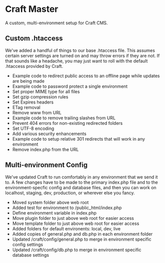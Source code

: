 
# Craft Master
A custom, multi-environment setup for Craft CMS.

## Custom .htaccess
We've added a handful of things to our base .htaccess file. This assumes certain server settings are turned on and may throw errors if they are not.  If that sounds like a headache, you may just want to roll with the default .htaccess provided by Craft.

- Example code to redirect public access to an offline page while updates are being made
- Example code to password protect a single environment
- Set proper MIME type for all files
- Set gzip compression rules
- Set Expires headers
- ETag removal
- Remove www from URL
- Example code to remove trailing slashes from URL
- Prevent 404 errors for non-existing redirected folders
- Set UTF-8 encoding
- Add various security enhancements
- Example code to setup relative 301 redirects that will work in any environment
- Remove index.php from the URL

## Multi-environment Config
We've updated Craft to run comfortably in any environment that we send it to.  A few changes have to be made to the primary index.php file and to the environment-specfic config and database files, and then you can work on localhost, staging, dev, production, or wherever else you fancy.

- Moved system folder above web root
- Added test for environment to /public_html/index.php
- Define environment variable in index.php
- Move plugin folder to just above web root for easier access
- Move template folder to just above web root for easier access
- Added folders for default environents: local, dev, live
- Added copies of general.php and db.php in each environment folder
- Updated /craft/config/general.php to merge in environment specific config settings
- Updated /craft/config/db.php to merge in environment specific database settings